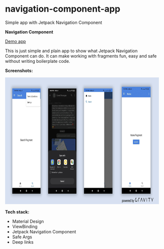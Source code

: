 # navigation-component-app
Simple app with Jetpack Navigation Component

**Navigation Component**

<a href="https://github.com/raheemadamboev/navigation-component/blob/master/app/release/app-release.apk">Demo app</a>

This is just simple and plain app to show what Jetpack Navigation Component can do. It can make working with fragments fun, easy and safe without writing boilerplate code.

**Screenshots:**

<img src="https://github.com/raheemadamboev/navigation-component-app/blob/master/Jetpack%20Navigation%20Component.jpg" alt="Italian Trulli" width="869" height="416">

**Tech stack:**

- Material Design
- ViewBinding
- Jetpack Navigation Component
- Safe Args
- Deep links
